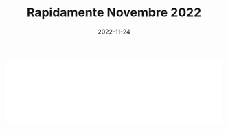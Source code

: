 ﻿---
layout: torneo
title:  "Rapidamente Novembre 2022"
date:   2022-11-24
---
<script>
  function resizeIframe(obj) {
    obj.style.height = obj.contentWindow.document.documentElement.scrollHeight + 'px';
  }
</script>
<iframe src="Grp1-Rd30.html" style="
    display: block;
    width: 100%;
    border: none;" frameborder="0" scrolling="no" onload="resizeIframe(this)"></iframe>